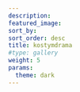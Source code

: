 ```yaml
---
description: 
featured_image: 
sort_by: 
sort_order: desc
title: kostymdrama
#type: gallery
weight: 5
params:
  theme: dark
---
```



